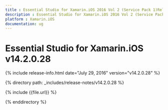 ```yaml
---
title : Essential Studio for Xamarin.iOS 2016 Vol 2 (Service Pack 1)Release Notes
description : Essential Studio for Xamarin.iOS 2016 Vol 2 (Service Pack 1)Release Notes
platform : Xamarin.iOS
documentation: ug
---
```


# Essential Studio for Xamarin.iOS v14.2.0.28

{% include release-info.html date="July 29, 2016" version="v14.2.0.28" %} 

{% directory path: _includes/release-notes/v14.2.0.28 %}

{% include {{file.url}} %}

{% enddirectory %}